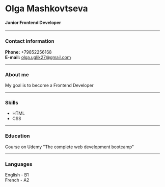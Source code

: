 # Olga Mashkovtseva
#### Junior Frontend Developer
***
### Contact information
**Phone:** +79852256168  
**E-mail:** olga.uglik27@gmail.com  
***
### About me
My goal is to become a Frontend Developer
***
### Skills
* HTML  
* CSS
***
### Education
Course on Udemy "The complete web development bootcamp"
***
### Languages  
English - B1  
French - A2  
